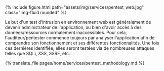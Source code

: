 <div class="col-sm mt-3 mt-md-0">
  {% include figure.html path="assets/img/services/pentest_web.jpg" class="img-fluid rounded" %}
</div>

Le but d'un test d'intrusion en environnement web est généralement de devenir administrateur de l'application, ou bien d'avoir accès à des données/ressources normalement inaccessibles. Pour cela, l'auditeur/pentester commence toujours par analyser l'application afin de comprendre son fonctionnement et ses différentes fonctionnalités. Une fois ces dernières identifiée, elles seront testées via de nombreuses attaques telles que SQLi, XSS, SSRF, etc.

{% translate_file pages/home/services/pentest_methodology.md %}
